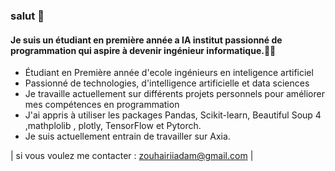 ### salut 👋

 

#### Je suis un étudiant en première année a IA institut passionné de programmation qui aspire à devenir ingénieur informatique.🧑‍💻

- Étudiant en Première année d'ecole ingénieurs en inteligence artificiel
- Passionné de technologies, d'intelligence artificielle et data sciences 
- Je travaille actuellement sur différents projets personnels pour améliorer mes compétences en programmation
- J'ai appris à utiliser les packages Pandas, Scikit-learn, Beautiful Soup 4 ,mathplolib , plotly, TensorFlow et Pytorch.
- Je suis actuellement entrain de travailler sur Axia.

| si vous voulez me contacter : zouhairiiadam@gmail.com |
